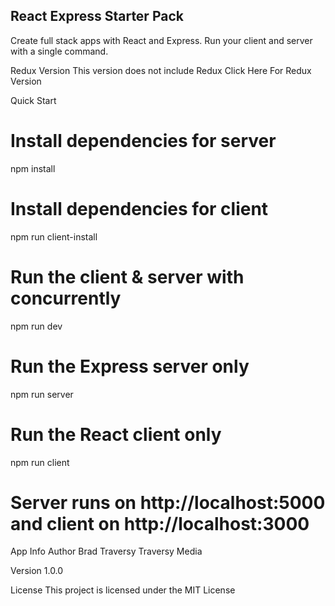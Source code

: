 ## React Express Starter Pack
Create full stack apps with React and Express. Run your client and server with a single command.

Redux Version
This version does not include Redux Click Here For Redux Version

Quick Start
# Install dependencies for server
npm install

# Install dependencies for client
npm run client-install

# Run the client & server with concurrently
npm run dev

# Run the Express server only
npm run server

# Run the React client only
npm run client

# Server runs on http://localhost:5000 and client on http://localhost:3000
App Info
Author
Brad Traversy Traversy Media

Version
1.0.0

License
This project is licensed under the MIT License
